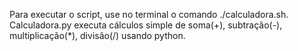 Para executar o script, use no terminal o comando ./calculadora.sh.
Calculadora.py executa cálculos simple de soma(+), subtração(-), multiplicação(*), divisão(/) usando python.
